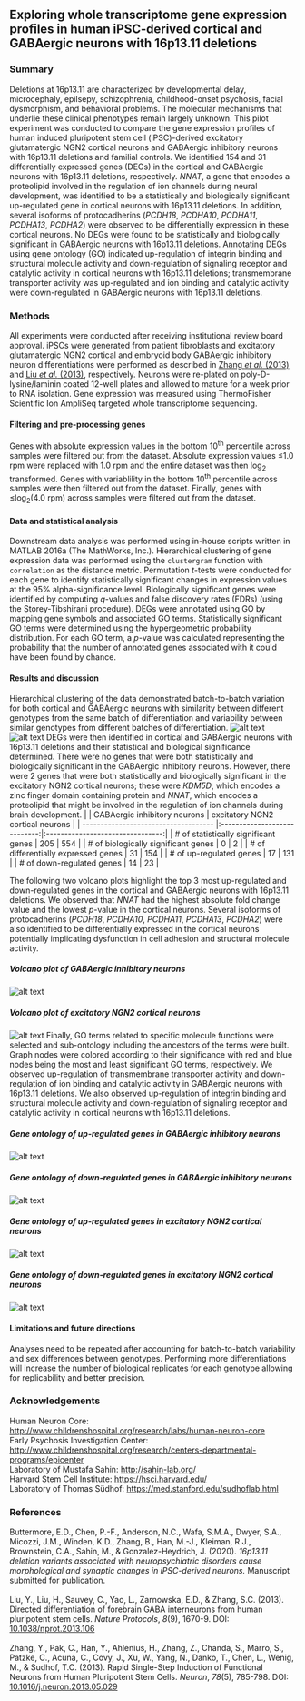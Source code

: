 ## Exploring whole transcriptome gene expression profiles in human iPSC-derived cortical and GABAergic neurons with 16p13.11 deletions

### Summary
Deletions at 16p13.11 are characterized by developmental delay, microcephaly, epilsepy, schizophrenia, childhood-onset psychosis, facial dysmorphism, and behavioral problems. The molecular mechanisms that underlie these clinical phenotypes remain largely unknown. This pilot experiment was conducted to compare the gene expression profiles of human induced pluripotent stem cell (iPSC)-derived excitatory glutamatergic NGN2 cortical neurons and GABAergic inhibitory neurons with 16p13.11 deletions and familial controls. We identified 154 and 31 differentially expressed genes (DEGs) in the cortical and GABAergic neurons with 16p13.11 deletions, respectively. *NNAT*, a gene that encodes a proteolipid involved in the regulation of ion channels during neural development, was identified to be a statistically and biologically significant up-regulated gene in cortical neurons with 16p13.11 deletions. In addition, several isoforms of protocadherins (*PCDH18*, *PCDHA10*, *PCDHA11*, *PCDHA13*, *PCDHA2*) were observed to be differentially expression in these cortical neurons. No DEGs were found to be statistically and biologically significant in GABAergic neurons with 16p13.11 deletions. Annotating DEGs using gene ontology (GO) indicated up-regulation of integrin binding and structural molecule activity and down-regulation of signaling receptor and catalytic activity in cortical neurons with 16p13.11 deletions; transmembrane transporter activity was up-regulated and ion binding and catalytic activity were down-regulated in GABAergic neurons with 16p13.11 deletions. 

### Methods
All experiments were conducted after receiving institutional review board approval. iPSCs were generated from patient fibroblasts and excitatory glutamatergic NGN2 cortical and embryoid body GABAergic inhibitory neuron differentiations were performed as described in [Zhang *et al.* (2013)](https://www.ncbi.nlm.nih.gov/pubmed/23764284) and [Liu *et al.* (2013)](https://www.ncbi.nlm.nih.gov/pubmed/23928500), respectively. Neurons were re-plated on poly-D-lysine/laminin coated 12-well plates and allowed to mature for a week prior to RNA isolation. Gene expression was measured using ThermoFisher Scientific Ion AmpliSeq targeted whole transcriptome sequencing. 
#### Filtering and pre-processing genes
Genes with absolute expression values in the bottom 10<sup>th</sup> percentile across samples were filtered out from the dataset. Absolute expression values &le;1.0 rpm were replaced with 1.0 rpm and the entire dataset was then log<sub>2</sub> transformed. Genes with variablility in the bottom 10<sup>th</sup> percentile across samples were then filtered out from the dataset. Finally, genes with &le;log<sub>2</sub>(4.0 rpm) across samples were filtered out from the dataset.
#### Data and statistical analysis
Downstream data analysis was performed using in-house scripts written in MATLAB 2016a (The MathWorks, Inc.). Hierarchical clustering of gene expression data was performed using the `clustergram` function with `correlation` as the distance metric. Permutation *t*-tests were conducted for each gene to identify statistically significant changes in expression values at the 95% alpha-significance level. Biologically significant genes were identified by computing *q*-values and false discovery rates (FDRs) (using the Storey-Tibshirani procedure). DEGs were annotated using GO by mapping gene symbols and associated GO terms. Statistically significant GO terms were determined using the hypergeometric probability distribution. For each GO term, a *p*-value was calculated representing the probability that the number of annotated genes associated with it could have been found by chance.

#### Results and discussion
Hierarchical clustering of the data demonstrated batch-to-batch variation for both cortical and GABAergic neurons with similarity between different genotypes from the same batch of differentiation and variability between similar genotypes from different batches of differentiation.
![alt text](https://github.com/syed-adil-wafa/gene-expression-in-16p13.11-deletion/blob/master/figures/GABAergic%20inhibitory%20neurons/clustergram.jpg) ![alt text](https://github.com/syed-adil-wafa/gene-expression-in-16p13.11-deletion/blob/master/figures/Excitatory%20NGN2%20cortical%20neurons/clustergram.jpg)
DEGs were then identified in cortical and GABAergic neurons with 16p13.11 deletions and their statistical and biological significance determined. There were no genes that were both statistically and biologically significant in the GABAergic inhibitory neurons. However, there were 2 genes that were both statistically and biologically significant in the excitatory NGN2 cortical neurons; these were *KDM5D*, which encodes a zinc finger domain containing protein and *NNAT*, which encodes a proteolipid that might be involved in the regulation of ion channels during brain development.
|                                      | GABAergic inhibitory neurons | excitatory NGN2 cortical neurons |
| ------------------------------------ |:----------------------------:|:--------------------------------:|
| # of statistically significant genes | 205                          | 554                              |
| # of biologically significant genes  | 0                            | 2                                |
| # of differentially expressed genes  | 31                           | 154                              |
| # of up-regulated genes              | 17                           | 131                              |
| # of down-regulated genes            | 14                           | 23                               |

The following two volcano plots highlight the top 3 most up-regulated and down-regulated genes in the cortical and GABAergic neurons with 16p13.11 deletions. We observed that *NNAT* had the highest absolute fold change value and the lowest *p*-value in the cortical neurons. Several isoforms of protocadherins (*PCDH18*, *PCDHA10*, *PCDHA11*, *PCDHA13*, *PCDHA2*) were also identified to be differentially expressed in the cortical neurons potentially implicating dysfunction in cell adhesion and structural molecule activity.  
##### Volcano plot of GABAergic inhibitory neurons
![alt text](https://github.com/syed-adil-wafa/gene-expression-in-16p13.11-deletion/blob/master/figures/GABAergic%20inhibitory%20neurons/volcano-plot.png)
##### Volcano plot of excitatory NGN2 cortical neurons
![alt text](https://github.com/syed-adil-wafa/gene-expression-in-16p13.11-deletion/blob/master/figures/Excitatory%20NGN2%20cortical%20neurons/volcano-plot.png)
Finally, GO terms related to specific molecule functions were selected and sub-ontology including the ancestors of the terms were built. Graph nodes were colored according to their significance with red and blue nodes being the most and least significant GO terms, respectively. We observed up-regulation of transmembrane transporter activity and down-regulation of ion binding and catalytic activity in GABAergic neurons with 16p13.11 deletions. We also observed up-regulation of integrin binding and structural molecule activity and down-regulation of signaling receptor and catalytic activity in cortical neurons with 16p13.11 deletions.
##### Gene ontology of up-regulated genes in GABAergic inhibitory neurons
![alt text](https://github.com/syed-adil-wafa/gene-expression-in-16p13.11-deletion/blob/master/figures/GABAergic%20inhibitory%20neurons/up-regulated-ontology.png)
##### Gene ontology of down-regulated genes in GABAergic inhibitory neurons
![alt text](https://github.com/syed-adil-wafa/gene-expression-in-16p13.11-deletion/blob/master/figures/GABAergic%20inhibitory%20neurons/down-regulated-ontology.png)
##### Gene ontology of up-regulated genes in excitatory NGN2 cortical neurons
![alt text](https://github.com/syed-adil-wafa/gene-expression-in-16p13.11-deletion/blob/master/figures/Excitatory%20NGN2%20cortical%20neurons/up-regulated-ontology.png)
##### Gene ontology of down-regulated genes in excitatory NGN2 cortical neurons
![alt text](https://github.com/syed-adil-wafa/gene-expression-in-16p13.11-deletion/blob/master/figures/Excitatory%20NGN2%20cortical%20neurons/down-regulated-ontology.png)
#### Limitations and future directions
Analyses need to be repeated after accounting for batch-to-batch variability and sex differences between genotypes. Performing more differentiations will increase the number of biological replicates for each genotype allowing for replicability and better precision.

### Acknowledgements
Human Neuron Core: http://www.childrenshospital.org/research/labs/human-neuron-core
<br/> Early Psychosis Investigation Center: http://www.childrenshospital.org/research/centers-departmental-programs/epicenter
<br/> Laboratory of Mustafa Sahin: http://sahin-lab.org/
<br/> Harvard Stem Cell Institute: https://hsci.harvard.edu/
<br/> Laboratory of Thomas S&uuml;dhof: https://med.stanford.edu/sudhoflab.html

### References
Buttermore, E.D., Chen, P.-F., Anderson, N.C., Wafa, S.M.A., Dwyer, S.A., Micozzi, J.M., Winden, K.D., Zhang, B., Han, M.-J., Kleiman, R.J., Brownstein, C.A., Sahin, M., & Gonzalez-Heydrich, J. (2020). *16p13.11 deletion variants associated with neuropsychiatric disorders cause morphological and synaptic changes in iPSC-derived neurons.* Manuscript submitted for publication.
<br/>
<br/>Liu, Y., Liu, H., Sauvey, C., Yao, L., Zarnowska, E.D., & Zhang, S.C. (2013). Directed differentiation of forebrain GABA interneurons from human pluripotent stem cells. *Nature Protocols*, *8*(9), 1670-9. DOI: [10.1038/nprot.2013.106](https://www.ncbi.nlm.nih.gov/pubmed/23928500)
<br/>
<br/> Zhang, Y., Pak, C., Han, Y., Ahlenius, H., Zhang, Z., Chanda, S., Marro, S., Patzke, C., Acuna, C., Covy, J., Xu, W., Yang, N., Danko, T., Chen, L., Wenig, M., & Sudhof, T.C. (2013). Rapid Single-Step Induction of Functional Neurons from Human Pluripotent Stem Cells. *Neuron*, *78*(5), 785-798. DOI: [10.1016/j.neuron.2013.05.029](https://www.ncbi.nlm.nih.gov/pubmed/23764284)
